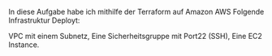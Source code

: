 In diese Aufgabe habe ich mithilfe der Terraform auf Amazon AWS Folgende Infrastruktur Deployt:

VPC mit einem Subnetz, 
Eine Sicherheitsgruppe mit Port22 (SSH), 
Eine EC2 Instance.
